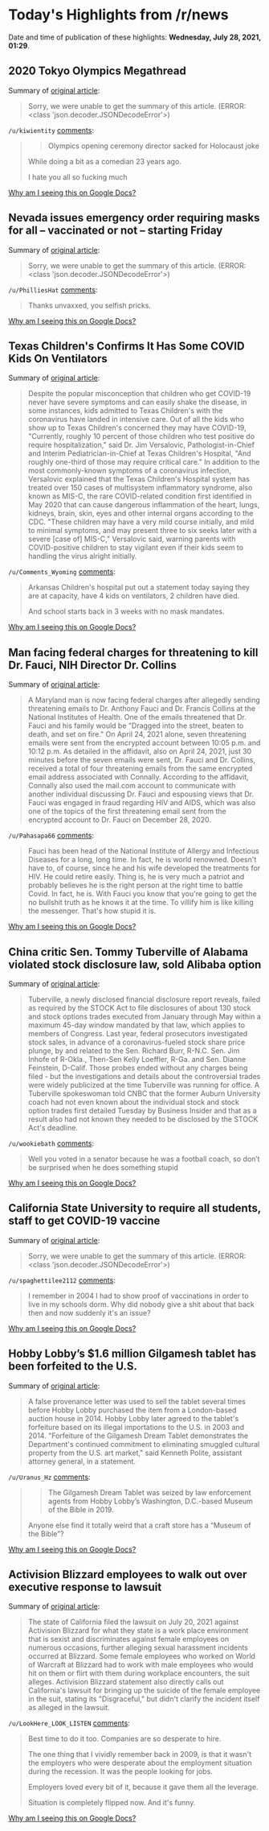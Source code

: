 # Today's Highlights from /r/news

Date and time of publication of these highlights: **Wednesday, July 28, 2021, 01:29**.

## 2020 Tokyo Olympics Megathread

Summary of [original article](https://www.reddit.com/r/news/comments/ooqc6i/2020_tokyo_olympics_megathread/):

> Sorry, we were unable to get the summary of this article. (ERROR: <class 'json.decoder.JSONDecodeError'>)

`/u/kiwientity` [comments](https://www.reddit.com/r/news/comments/ooqc6i/2020_tokyo_olympics_megathread/):

> >Olympics opening ceremony director sacked for Holocaust joke
> 
> While doing a bit as a comedian 23 years ago.
> 
> 
> I hate you all so fucking much

[Why am I seeing this on Google Docs?](https://docs.google.com/document/d/1Dc6We63vOXIZsc0op-Bt4abqkYjXzOigalQqFxmvvbM/edit?usp=sharing)

## Nevada issues emergency order requiring masks for all – vaccinated or not – starting Friday

Summary of [original article](https://www.rgj.com/story/news/2021/07/27/nevada-issues-emergency-order-requiring-masks-all/5395205001/?csp=chromepush):

> Sorry, we were unable to get the summary of this article. (ERROR: <class 'json.decoder.JSONDecodeError'>)

`/u/PhilliesHat` [comments](https://www.reddit.com/r/news/comments/osy24n/nevada_issues_emergency_order_requiring_masks_for/):

> Thanks unvaxxed, you selfish pricks.

[Why am I seeing this on Google Docs?](https://docs.google.com/document/d/1Dc6We63vOXIZsc0op-Bt4abqkYjXzOigalQqFxmvvbM/edit?usp=sharing)

## Texas Children's Confirms It Has Some COVID Kids On Ventilators

Summary of [original article](https://www.houstonpress.com/news/at-texas-childrens-some-kids-with-covid-need-ventilators-11610665):

> Despite the popular misconception that children who get COVID-19 never have severe symptoms and can easily shake the disease, in some instances, kids admitted to Texas Children's with the coronavirus have landed in intensive care. Out of all the kids who show up to Texas Children's concerned they may have COVID-19, "Currently, roughly 10 percent of those children who test positive do require hospitalization," said Dr. Jim Versalovic, Pathologist-in-Chief and Interim Pediatrician-in-Chief at Texas Children's Hospital, "And roughly one-third of those may require critical care." In addition to the most commonly-known symptoms of a coronavirus infection, Versalovic explained that the Texas Children's Hospital system has treated over 150 cases of multisystem inflammatory syndrome, also known as MIS-C, the rare COVID-related condition first identified in May 2020 that can cause dangerous inflammation of the heart, lungs, kidneys, brain, skin, eyes and other internal organs according to the CDC. "These children may have a very mild course initially, and mild to minimal symptoms, and may present three to six seeks later with a severe [case of] MIS-C," Versalovic said, warning parents with COVID-positive children to stay vigilant even if their kids seem to handling the virus alright initially.

`/u/Comments_Wyoming` [comments](https://www.reddit.com/r/news/comments/ot0jxi/texas_childrens_confirms_it_has_some_covid_kids/):

> Arkansas  Children's hospital put out a statement  today saying they are at capacity, have 4 kids on ventilators, 2 children have died.
> 
> And school starts back in 3 weeks with no mask mandates.

[Why am I seeing this on Google Docs?](https://docs.google.com/document/d/1Dc6We63vOXIZsc0op-Bt4abqkYjXzOigalQqFxmvvbM/edit?usp=sharing)

## Man facing federal charges for threatening to kill Dr. Fauci, NIH Director Dr. Collins

Summary of [original article](https://wsiltv.com/2021/07/27/man-facing-federal-charges-for-threatening-to-kill-dr-fauci-nih-director-dr-collins/):

> A Maryland man is now facing federal charges after allegedly sending threatening emails to Dr. Anthony Fauci and Dr. Francis Collins at the National Institutes of Health. One of the emails threatened that Dr. Fauci and his family would be "Dragged into the street, beaten to death, and set on fire." On April 24, 2021 alone, seven threatening emails were sent from the encrypted account between 10:05 p.m. and 10:12 p.m. As detailed in the affidavit, also on April 24, 2021, just 30 minutes before the seven emails were sent, Dr. Fauci and Dr. Collins, received a total of four threatening emails from the same encrypted email address associated with Connally. According to the affidavit, Connally also used the mail.com account to communicate with another individual discussing Dr. Fauci and espousing views that Dr. Fauci was engaged in fraud regarding HIV and AIDS, which was also one of the topics of the first threatening email sent from the encrypted account to Dr. Fauci on December 28, 2020.

`/u/Pahasapa66` [comments](https://www.reddit.com/r/news/comments/osx6su/man_facing_federal_charges_for_threatening_to/):

> Fauci has been head of the National Institute of Allergy and Infectious Diseases for a long, long time. In fact, he is world renowned. Doesn't have to, of course, since he and his wife developed the treatments for HIV. He could retire easily. Thing is, he is very much a patriot and probably believes he is the right person at the right time to battle Covid. In fact, he is. With Fauci you know that you're going to get the no bullshit truth as he knows it at the time. To villify him is like killing the messenger. That's how stupid it is.

[Why am I seeing this on Google Docs?](https://docs.google.com/document/d/1Dc6We63vOXIZsc0op-Bt4abqkYjXzOigalQqFxmvvbM/edit?usp=sharing)

## China critic Sen. Tommy Tuberville of Alabama violated stock disclosure law, sold Alibaba option

Summary of [original article](https://www.cnbc.com/2021/07/27/china-critic-sen-tommy-tuberville-of-alabama-violated-stock-act.html):

> Tuberville, a newly disclosed financial disclosure report reveals, failed as required by the STOCK Act to file disclosures of about 130 stock and stock options trades executed from January through May within a maximum 45-day window mandated by that law, which applies to members of Congress. Last year, federal prosecutors investigated stock sales, in advance of a coronavirus-fueled stock share price plunge, by and related to the Sen. Richard Burr, R-N.C. Sen. Jim Inhofe of R-Okla., Then-Sen Kelly Loeffler, R-Ga. and Sen. Dianne Feinstein, D-Calif. Those probes ended without any charges being filed - but the investigations and details about the controversial trades were widely publicized at the time Tuberville was running for office. A Tuberville spokeswoman told CNBC that the former Auburn University coach had not even known about the individual stock and stock option trades first detailed Tuesday by Business Insider and that as a result also had not known they needed to be disclosed by the STOCK Act's deadline.

`/u/wookiebath` [comments](https://www.reddit.com/r/news/comments/osqcmi/china_critic_sen_tommy_tuberville_of_alabama/):

> Well you voted in a senator because he was a football coach, so don’t be surprised when he does something stupid

[Why am I seeing this on Google Docs?](https://docs.google.com/document/d/1Dc6We63vOXIZsc0op-Bt4abqkYjXzOigalQqFxmvvbM/edit?usp=sharing)

## California State University to require all students, staff to get COVID-19 vaccine

Summary of [original article](https://abc7.com/california-state-university-covid-19-vaccine-csu-fresno-cal/10912323/):

> Sorry, we were unable to get the summary of this article. (ERROR: <class 'json.decoder.JSONDecodeError'>)

`/u/spaghettilee2112` [comments](https://www.reddit.com/r/news/comments/osrknr/california_state_university_to_require_all/):

> I remember in 2004 I had to show proof of vaccinations in order to live in my schools dorm. Why did nobody give a shit about that back then and now suddenly it's an issue?

[Why am I seeing this on Google Docs?](https://docs.google.com/document/d/1Dc6We63vOXIZsc0op-Bt4abqkYjXzOigalQqFxmvvbM/edit?usp=sharing)

## Hobby Lobby’s $1.6 million Gilgamesh tablet has been forfeited to the U.S.

Summary of [original article](https://www.cnbc.com/2021/07/27/hobby-lobbys-gilgamesh-tablet-has-been-forfeited-to-the-us-.html):

> A false provenance letter was used to sell the tablet several times before Hobby Lobby purchased the item from a London-based auction house in 2014. Hobby Lobby later agreed to the tablet's forfeiture based on its illegal importations to the U.S. in 2003 and 2014. "Forfeiture of the Gilgamesh Dream Tablet demonstrates the Department's continued commitment to eliminating smuggled cultural property from the U.S. art market," said Kenneth Polite, assistant attorney general, in a statement.

`/u/Uranus_Hz` [comments](https://www.reddit.com/r/news/comments/osw9mu/hobby_lobbys_16_million_gilgamesh_tablet_has_been/):

> >	The Gilgamesh Dream Tablet was seized by law enforcement agents from Hobby Lobby’s Washington, D.C.-based Museum of the Bible in 2019.
> 
> Anyone else find it totally weird that a craft store has a “Museum of the Bible”?

[Why am I seeing this on Google Docs?](https://docs.google.com/document/d/1Dc6We63vOXIZsc0op-Bt4abqkYjXzOigalQqFxmvvbM/edit?usp=sharing)

## Activision Blizzard employees to walk out over executive response to lawsuit

Summary of [original article](https://charlieintel.com/activision-blizzard-employees-to-walk-out-over-executive-response-to-lawsuit/117984/):

> The state of California filed the lawsuit on July 20, 2021 against Activision Blizzard for what they state is a work place environment that is sexist and discriminates against female employees on numerous occasions, further alleging sexual harassment incidents occurred at Blizzard. Some female employees who worked on World of Warcraft at Blizzard had to work with male employees who would hit on them or flirt with them during workplace encounters, the suit alleges. Activision Blizzard statement also directly calls out California's lawsuit for bringing up the suicide of the female employee in the suit, stating its "Disgraceful," but didn't clarify the incident itself as alleged in the lawsuit.

`/u/LookHere_LOOK_LISTEN` [comments](https://www.reddit.com/r/news/comments/osrygg/activision_blizzard_employees_to_walk_out_over/):

> Best time to do it too. Companies are so desperate to hire. 
> 
> The one thing that I vividly remember back in 2009, is that it wasn't the employers who were desperate about the employment situation during the recession. It was the people looking for jobs.
> 
> Employers loved every bit of it, because it gave them all the leverage.
> 
> Situation is completely flipped now. And it's funny.

[Why am I seeing this on Google Docs?](https://docs.google.com/document/d/1Dc6We63vOXIZsc0op-Bt4abqkYjXzOigalQqFxmvvbM/edit?usp=sharing)

